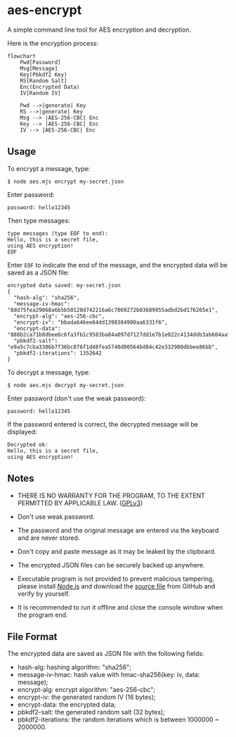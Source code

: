 # aes-encrypt

A simple command line tool for AES encryption and decryption.

Here is the encryption process:

```mermaid
flowchart
    Pwd[Password]
    Msg[Message]
    Key(Pbkdf2 Key)
    RS[Random Salt]
    Enc(Encrypted Data)
    IV[Random IV]

    Pwd -->|generate| Key
    RS -->|generate| Key
    Msg --> |AES-256-CBC| Enc
    Key --> |AES-256-CBC| Enc
    IV --> |AES-256-CBC| Enc
```

## Usage

To encrypt a message, type:

```
$ node aes.mjs encrypt my-secret.json
```

Enter password:

```
password: hello12345
```

Then type messages:

```
type messages (type EOF to end):
Hello, this is a secret file,
using AES encryption!
EOF
```

Enter `EOF` to indicate the end of the message, and the encrypted data will be saved as a JSON file:

```
encrypted data saved: my-secret.json
{
  "hash-alg": "sha256",
  "message-iv-hmac": "8dd75fea29068a6b5b50120d742216a6c7069272b03689955adbd2bd176265e1",
  "encrypt-alg": "aes-256-cbc",
  "encrypt-iv": "bbada646ee64dd1398384900aa6331f6",
  "encrypt-data": "888b2ca71b8dbee6c6fa3fb1c9583ba84a097d7127dd1e7b1e022c4134ddb3ab604aafdb442a3bfdaa421322d0bf770eb87d19ede00426f6f18a592248c2102d",
  "pbkdf2-salt": "e9a5c7cba3386b7f36bc876f1d48fea5740d00564bd04c42e332980dbbee86bb",
  "pbkdf2-iterations": 1352642
}
```

To decrypt a message, type:

```
$ node aes.mjs decrypt my-secret.json 
```

Enter password (don't use the weak password):

```
password: hello12345
```

If the password entered is correct, the decrypted message will be displayed:

```
Decrypted ok:
Hello, this is a secret file,
using AES encryption!
```

## Notes

- THERE IS NO WARRANTY FOR THE PROGRAM, TO THE EXTENT PERMITTED BY APPLICABLE LAW. ([GPLv3](https://github.com/michaelliao/aes-encrypt/blob/master/LICENSE))

- Don't use weak password.

- The password and the original message are entered via the keyboard and are never stored.

- Don't copy and paste message as it may be leaked by the clipboard.

- The encrypted JSON files can be securely backed up anywhere.

- Executable program is not provided to prevent malicious tampering, please install [Node.js](https://nodejs.org) and download the [source file](https://github.com/michaelliao/aes-encrypt/blob/master/aes.mjs) from GitHub and verify by yourself.

- It is recommended to run it offline and close the console window when the program end.

## File Format

The encrypted data are saved as JSON file with the following fields:

- hash-alg: hashing algorithm: "sha256";
- message-iv-hmac: hash value with hmac-sha256(key: iv, data: message);
- encrypt-alg: encrypt algorithm: "aes-256-cbc";
- encrypt-iv: the generated random IV (16 bytes);
- encrypt-data: the encrypted data;
- pbkdf2-salt: the generated random salt (32 bytes);
- pbkdf2-iterations: the random iterations which is between 1000000 ~ 2000000.
